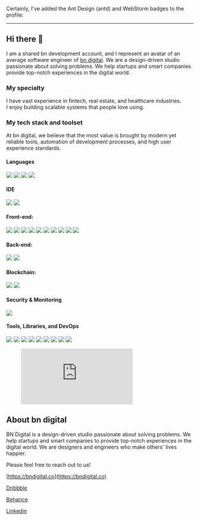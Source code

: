 Certainly, I've added the Ant Design (antd) and WebStorm badges to the profile:

---

## Hi there 👋

I am a shared bn development account, and I represent an avatar of an average software engineer of [bn digital](http://bndigital.co). We are a design-driven studio passionate about solving problems. We help startups and smart companies provide top-notch experiences in the digital world.

### My specialty

I have vast experience in fintech, real estate, and healthcare industries.  
I enjoy building scalable systems that people love using.

### My tech stack and toolset

At bn digital, we believe that the most value is brought by modern yet reliable tools, automation of development processes, and high user experience standards.

#### Languages

![](https://img.shields.io/badge/JavaScript-Language-informational?style=flat-square&logo=javascript&logoColor=white&color=2bbc8a)
![](https://img.shields.io/badge/TypeScript-Dialect-informational?style=flat-square&logo=typescript&logoColor=white&color=2bbc8a)
![](https://img.shields.io/badge/HTML-Language-informational?style=flat-square&logo=html5&logoColor=white&color=2bbc8a)
![](https://img.shields.io/badge/CSS-Language-informational?style=flat-square&logo=css3&logoColor=white&color=2bbc8a)

#### IDE

![](https://img.shields.io/badge/VS_Code-Editor-informational?style=flat-square&logo=visual-studio-code&logoColor=white&color=2bbc8a)
![](https://img.shields.io/badge/WebStorm-Editor-informational?style=flat-square&logo=webstorm&logoColor=white&color=2bbc8a)

#### Front-end:

![](https://img.shields.io/badge/React-Framework-informational?style=flat-square&logo=react&logoColor=white&color=2bbc8a)
![](https://img.shields.io/badge/Ant_Design-UI_Framework-informational?style=flat-square&logo=ant-design&logoColor=white&color=2bbc8a)
![](https://img.shields.io/badge/LESS-Dialect-informational?style=flat-square&logo=less&logoColor=white&color=2bbc8a)
![](https://img.shields.io/badge/SASS-Dialect-informational?style=flat-square&logo=sass&logoColor=white&color=2bbc8a)
![](https://img.shields.io/badge/Bootstrap-UI_Framework-informational?style=flat-square&logo=bootstrap&logoColor=white&color=2bbc8a)
![](https://img.shields.io/badge/React_Bootstrap-Library-informational?style=flat-square&logo=react&logoColor=white&color=2bbc8a)
![](https://img.shields.io/badge/Redux-State_Management-informational?style=flat-square&logo=redux&logoColor=white&color=2bbc8a)
![](https://img.shields.io/badge/Tailwind_CSS-Styling_Framework-informational?style=flat-square&logo=tailwind-css&logoColor=white&color=2bbc8a)
![](https://img.shields.io/badge/Material_UI-UI_Framework-informational?style=flat-square&logo=material-ui&logoColor=white&color=2bbc8a)
![](https://img.shields.io/badge/Storybook-UI_Toolkit-informational?style=flat-square&logo=storybook&logoColor=white&color=2bbc8a)

#### Back-end:

![](https://img.shields.io/badge/Node.js-Runtime_Environment-informational?style=flat-square&logo=node.js&logoColor=white&color=2bbc8a)
![](https://img.shields.io/badge/Express.js-Server_Framework-informational?style=flat-square&logo=express&logoColor=white&color=2bbc8a)

#### Blockchain:

![](https://img.shields.io/badge/ethers.js-Library-informational?style=flat-square&logo=ethereum&logoColor=white&color=2bbc8a)
![](https://img.shields.io/badge/web3.js-Library-informational?style=flat-square&logo=ethereum&logoColor=white&color=2bbc8a)

#### Security & Monitoring

![](https://img.shields.io/badge/Vault-Secrets_Storage-informational?style=flat-square&logo=vault&logoColor=white&color=2bbc8a)

#### Tools, Libraries, and DevOps

![](https://img.shields.io/badge/Github-Repository-informational?style=flat-square&logo=github&logoColor=white&color=2bbc8a)
![](https://img.shields.io/badge/Github_Actions-CI|CD-informational?style=flat-square&logo=githubactions&logoColor=white&color=2bbc8a)
![](https://img.shields.io/badge/GraphQL-API_Development-informational?style=flat-square&logo=graphql&logoColor=white&color=2bbc8a)
![](https://img.shields.io/badge/Axios-HTTP_Client-informational?style=flat-square&logo=axios&logoColor=white&color=2bbc8a)
![](https://img.shields.io/badge/Webpack-Module_Bundler-informational?style=flat-square&logo=webpack&logoColor=white&color=2bbc8a)
![](https://img.shields.io/badge/Gulp-Task_Runner-informational?style=flat-square&logo=gulp&logoColor=white&color=2bbc8a)
![](https://img.shields.io/badge/Figma-Design_Tool-informational?style=flat-square&logo=figma&logoColor=white&color=2bbc8a)
![](https://img.shields.io/badge/Photoshop-Image_Editing-informational?style=flat-square&logo=adobe-photoshop&logoColor=white&color=2bbc8a)
![](https://img.shields.io/badge/Docker-Container_Platform-informational?style=flat-square&logo=docker&logoColor=white&color=2bbc8a)

<figure><embed src="https://wakatime.com/share/@bb43d648-836f-4dfb-be67-6bdb6716f76d/e2640dec-5dbe-4c6e-9102-0aec04b5a288.svg"></embed></figure>

## About bn digital

BN Digital is a design-driven studio passionate about solving problems. We help startups and smart companies to provide top-notch experiences in the digital world. We are designers and engineers who make others' lives happier.

Please feel free to reach out to us!

[https://bndigital.co](https://bndigital.co)

[Dribbble](https://dribbble.com/bndigital)

[Behance](https://www.behance.net/bn_digital)

[Linkedin](https://www.linkedin.com/company/bndigital-llc)
